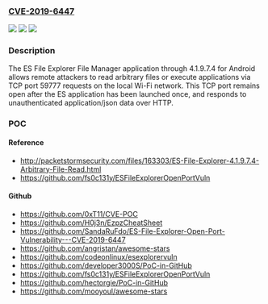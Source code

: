 ### [CVE-2019-6447](https://cve.mitre.org/cgi-bin/cvename.cgi?name=CVE-2019-6447)
![](https://img.shields.io/static/v1?label=Product&message=n%2Fa&color=blue)
![](https://img.shields.io/static/v1?label=Version&message=n%2Fa&color=blue)
![](https://img.shields.io/static/v1?label=Vulnerability&message=n%2Fa&color=brighgreen)

### Description

The ES File Explorer File Manager application through 4.1.9.7.4 for Android allows remote attackers to read arbitrary files or execute applications via TCP port 59777 requests on the local Wi-Fi network. This TCP port remains open after the ES application has been launched once, and responds to unauthenticated application/json data over HTTP.

### POC

#### Reference
- http://packetstormsecurity.com/files/163303/ES-File-Explorer-4.1.9.7.4-Arbitrary-File-Read.html
- https://github.com/fs0c131y/ESFileExplorerOpenPortVuln

#### Github
- https://github.com/0xT11/CVE-POC
- https://github.com/H0j3n/EzpzCheatSheet
- https://github.com/SandaRuFdo/ES-File-Explorer-Open-Port-Vulnerability---CVE-2019-6447
- https://github.com/angristan/awesome-stars
- https://github.com/codeonlinux/esexplorervuln
- https://github.com/developer3000S/PoC-in-GitHub
- https://github.com/fs0c131y/ESFileExplorerOpenPortVuln
- https://github.com/hectorgie/PoC-in-GitHub
- https://github.com/mooyoul/awesome-stars

